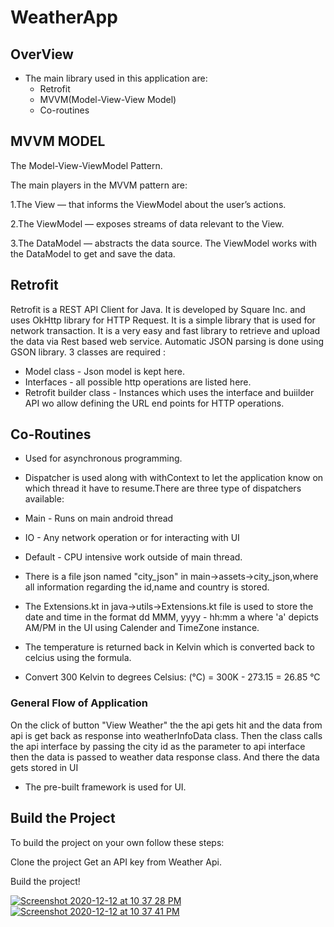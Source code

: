 # WeatherApp

##  OverView

* The main library used in this application are:
  * Retrofit
  * MVVM(Model-View-View Model)
  * Co-routines
  
## MVVM MODEL
The Model-View-ViewModel Pattern.

The main players in the MVVM pattern are:

1.The View — that informs the ViewModel about the user’s actions.

2.The ViewModel — exposes streams of data relevant to the View.

3.The DataModel — abstracts the data source. The ViewModel works with the DataModel to get and save the data.

## Retrofit
 Retrofit is a REST API Client for Java. It is developed by Square Inc. and uses OkHttp library for HTTP Request. It is a simple library that is used for network transaction. It is a very easy and fast library to retrieve and upload the data via Rest based web service.
 Automatic JSON parsing is done using GSON library.
 3 classes are required :
 * Model class - Json model is kept here.
 * Interfaces - all possible http operations are listed here.
 * Retrofit builder class - Instances which uses the interface and buiilder API wo allow defining the URL end points for HTTP operations. 

## Co-Routines
  * Used for asynchronous programming.
  * Dispatcher is used along with withContext to let the application know on which thread it have to resume.There are three type of dispatchers available:
  * Main - Runs on main android thread
  * IO - Any network operation or for interacting with UI
  * Default - CPU intensive work outside of main thread.
  

* There is a file json named "city_json" in main->assets->city_json,where all information regarding the id,name and country is stored.

* The Extensions.kt in java->utils->Extensions.kt file is used to store the date and time in the format dd MMM, yyyy - hh:mm a where 'a' depicts AM/PM in the UI using Calender and TimeZone instance.

* The temperature is returned back in Kelvin which is converted back to celcius using the formula.

* Convert 300 Kelvin to degrees Celsius:
 (°C) = 300K - 273.15 = 26.85 °C
 
  

### General Flow of Application
On the click of button "View Weather" the the api gets hit and the data from api is get back as response into weatherInfoData class.
Then the class calls the api interface by passing the city id as the parameter to api interface then the data is passed to weather data response class.
And there the data gets stored in UI

* The pre-built framework is used for UI.

## Build the Project

To build the project on your own follow these steps:

Clone the project
Get an API key from Weather Api.


Build the project!

[
![Screenshot 2020-12-12 at 10 37 28 PM](https://user-images.githubusercontent.com/38380683/101991781-e523e400-3cd4-11eb-847c-42b42fa076a7.png)
![Screenshot 2020-12-12 at 10 37 41 PM](https://user-images.githubusercontent.com/38380683/101991783-e81ed480-3cd4-11eb-8235-28132c0e59e6.png)
](url)
